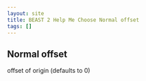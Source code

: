 ```yaml
---
layout: site
title: BEAST 2 Help Me Choose Normal offset
tags: []
---
```


## Normal offset

offset of origin (defaults to 0)
